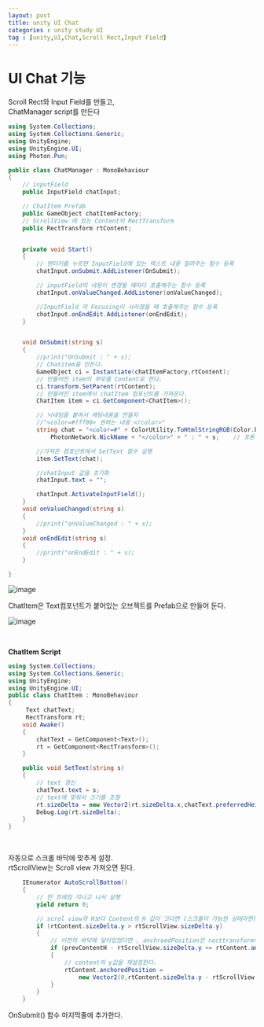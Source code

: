 ```yaml
---
layout: post
title: unity UI Chat
categories : unity study UI
tag : [unity,UI,Chat,Scroll Rect,Input Field]
---
```


# UI Chat 기능

Scroll Rect와 Input Field를 만들고,   
ChatManager script를 만든다


```c#
using System.Collections;
using System.Collections.Generic;
using UnityEngine;
using UnityEngine.UI;
using Photon.Pun;

public class ChatManager : MonoBehaviour
{
    // inputField
    public InputField chatInput;

    // ChatItem Prefab
    public GameObject chatItemFactory;
    // ScrollView 에 있는 Content의 RectTransform
    public RectTransform rtContent;


    private void Start()
    {
        // 엔터키를 누르면 InputField에 있는 텍스트 내용 알려주는 함수 등록 
        chatInput.onSubmit.AddListener(OnSubmit);

        // inputField의 내용이 변경될 때마다 호출해주는 함수 등록
        chatInput.onValueChanged.AddListener(onValueChanged);

        //InputField 의 Focusing이 사라졌을 때 호출해주는 함수 등록 
        chatInput.onEndEdit.AddListener(onEndEdit);
    }


    void OnSubmit(string s)
    {
        //print("OnSubmit : " + s);
        // Chatitem을 만든다.
        GameObject ci = Instantiate(chatItemFactory,rtContent);
        // 만들어진 item의 부모를 Content로 한다.
        ci.transform.SetParent(rtContent);
        // 만들어진 item에서 chatItem 컴포넌트를 가져온다.
        ChatItem item = ci.GetComponent<ChatItem>();

        // 닉네임을 붙여서 채팅내용을 만들자
        //"<color=#fff00> 원하는 내용 </color>"
        string chat = "<color=#" + ColorUtility.ToHtmlStringRGB(Color.blue) + ">" +
            PhotonNetwork.NickName + "</color>" + " : " + s;    // 포톤 통신을 위한 닉네임.   

        //가져온 컴포넌트에서 SetText 함수 실행
        item.SetText(chat);

        //chatInput 값을 초기화
        chatInput.text = "";

        chatInput.ActivateInputField();
    }
    void onValueChanged(string s)
    {
        //print("onValueChanged : " + s);
    }
    void onEndEdit(string s)
    {
        //print("onEndEdit : " + s);
    }

}


```

![image](https://github.com/kcheee/kcheee/assets/86779278/b598ce73-e94a-4c81-8207-eff473ece801)

ChatItem은 Text컴포넌트가 붙어있는 오브젝트를 Prefab으로 만들어 둔다.   


![image](https://github.com/kcheee/kcheee/assets/86779278/3c5cbd27-2338-46e9-8e90-0261300c627a)   


<br/>   

**ChatItem Script**
```c#
using System.Collections;
using System.Collections.Generic;
using UnityEngine;
using UnityEngine.UI;
public class ChatItem : MonoBehaviour
{
     Text chatText;
     RectTransform rt;
    void Awake()
    {
        chatText = GetComponent<Text>();
        rt = GetComponent<RectTransform>();
    }

    public void SetText(string s)
    {
        // text 갱신
        chatText.text = s;
        // text에 맞춰서 크기를 조절
        rt.sizeDelta = new Vector2(rt.sizeDelta.x,chatText.preferredHeight);
        Debug.Log(rt.sizeDelta);
    }
}
```   

<br/>   


자동으로 스크롤 바닥에 맞추게 설정.   
rtScrollView는 Scroll view 가져오면 된다.
```c#
    IEnumerator AutoScrollBottom()
    {
        // 한 프레임 지나고 나서 실행
        yield return 0;

        // scrol view의 H보다 Content의 H 값이 크다면 (스크롤이 가능한 상태라면)
        if (rtContent.sizeDelta.y > rtScrollView.sizeDelta.y)
        {
            // 이전의 바닥에 닿아있었다면 , anchroedPosition은 recttransform에서 사용하는 값
            if (prevContentH - rtScrollView.sizeDelta.y <= rtContent.anchoredPosition.y)
            {
                // content의 y값을 재설정한다.
                rtContent.anchoredPosition =
                    new Vector2(0,rtContent.sizeDelta.y - rtScrollView.sizeDelta.y);
            }
        }
    }

```

OnSubmit() 함수 마지막줄에 추가한다.









